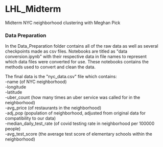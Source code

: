 # LHL_Midterm
Midterm NYC neighborhood clustering with Meghan Pick

### Data Preparation
In the Data_Preparation folder contains all of the raw data as well as several checkpoints made as csv files.
Notebooks are titled as "data conversion.ipynb" with their respective data in file names to represent which data files were converted for use.
These notebooks contains the methods used to convert and clean the data.

The final data is the "nyc_data.csv" file which contains:\
    -name (of NYC neighborhood)\
    -longitude\
    -latitude\
    -uber_count (how many times an uber service was called for in the neighborhood)\
    -avg_price (of restaurants in the neighborhood)\
    -adj_pop (population of neighborhood, adjusted from original data for compatibility to our data)\
    -median_daily_test_rate (of covid testing rate in neighborhood per 100000 people)\
    -avg_test_score (the average test score of elementary schools within the neighborhood)
    